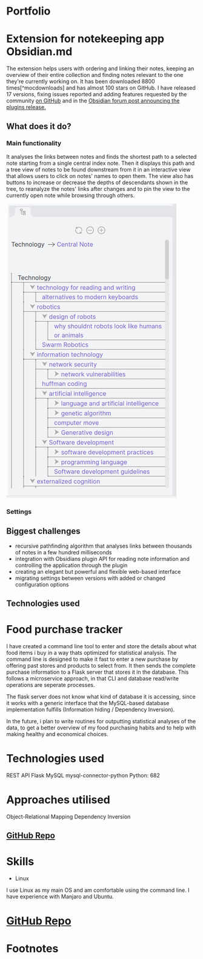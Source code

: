 # Portfolio

# Extension for notekeeping app Obsidian.md

The extension helps users with ordering and linking their notes, keeping an overview of their entire collection and finding notes relevant to the one they're currently working on. It has been downloaded 8800 times[^mocdownloads] and has almost 100 stars on GitHub.
I have released 17 versions, fixing issues reported and adding features requested by the community [on GitHub](https://github.com/Robin-Haupt-1/Obsidian-Map-of-Content/issues?q=+is%3Aissue+-author%3ARobin-Haupt-1+) and in the [Obsidian forum post announcing the plugins release.](https://forum.obsidian.md/t/map-of-content-plugin-release/25209/4)

## What does it do?

### Main functionality

It analyses the links between notes and finds the shortest path to a selected note starting from a single central index note. Then it displays this path and a tree view of notes to be found downstream from it in an interactive view that allows users to click on notes' names to open them.
The view also has buttons to increase or decrease the depths of descendants shown in the tree, to reanalyze the notes' links after changes and to pin the view to the currently open note while browsing through others.

![MOC view](https://github.com/Robin-Haupt-1/Portfolio/blob/main/images/moc.png)

### Settings



## Biggest challenges

- recursive pathfinding algorithm that analyses links between thousands of notes in a few hundred milliseconds
- integration with Obsidians plugin API for reading note information and controlling the application through the plugin
- creating an elegant but powerful and flexible web-based interface
- migrating settings between versions with added or changed configuration options


## Technologies used

# Food purchase tracker

I have created a command line tool to enter and store the details about what food items i buy in a way thats optimized for statistical analysis. The command line is designed to make it fast to enter a new purchase by offering past stores and products to select from. It then sends the complete purchase information to a Flask server that stores it in the database. This follows a microservice approach, in that CLI and database read/write operations are seperate processes.

The flask server does not know what kind of database it is accessing, since it works with a generic interface that the MySQL-based database implementation fulfills (Information hiding / Dependency Inversion).

In the future, i plan to write routines for outputting statistical analyses of the data, to get a better overview of my food purchasing habits and to help with making healthy and economical choices.

# Technologies used

REST API
Flask
MySQL
mysql-connector-python
Python: 682

# Approaches utilised

Object-Relational Mapping
Dependency Inversion


## [GitHub Repo](https://github.com/Robin-Haupt-1/Food-purchases-tracking-and-analysis)


# Skills

- Linux

I use Linux as my main OS and am comfortable using the command line. I have experience with Manjaro and Ubuntu.


# [GitHub Repo](https://github.com/Robin-Haupt-1/Obsidian-Map-of-Content)

# Footnotes

[^mocdownload]: [Official download statistics](https://github.com/obsidianmd/obsidian-releases/blob/6605c60a77a160e2fa0f1abe307cec308b839902/community-plugin-stats.json#L6110)

